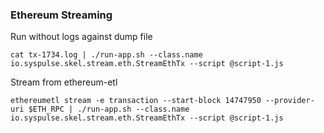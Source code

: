 ### Ethereum Streaming


Run without logs against dump file
```
cat tx-1734.log | ./run-app.sh --class.name io.syspulse.skel.stream.eth.StreamEthTx --script @script-1.js
```

Stream from ethereum-etl
```
ethereumetl stream -e transaction --start-block 14747950 --provider-uri $ETH_RPC | ./run-app.sh --class.name io.syspulse.skel.stream.eth.StreamEthTx --script @script-1.js
```
